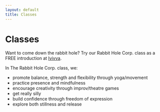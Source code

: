 ```yaml
---
layout: default
title: Classes
---
```


# Classes

Want to come down the rabbit hole? Try our Rabbit Hole Corp. class as a FREE
introduction at [Ivivva][].

In The Rabbit Hole Corp. class, we:

- promote balance, strength and flexibility through yoga/movement
- practice presence and mindfulness
- encourage creativity through improv/theatre games
- get really silly
- build confidence through freedom of expression
- explore both stillness and release

[Ivivva]: http://info.ivivva.com/newyork/new-york-city-showroom
